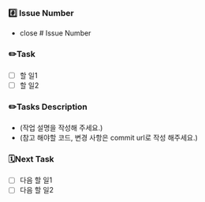 ### #️⃣ Issue Number

- close # Issue Number

### ✏️Task

- [ ] 할 일1
- [ ] 할 일2

### ✏️Tasks Description

- (작업 설명을 작성해 주세요.)
- (참고 해야할 코드, 변경 사항은 commit url로 작성 해주세요.)

### 🗓Next Task

- [ ] 다음 할 일1
- [ ] 다음 할 일2
